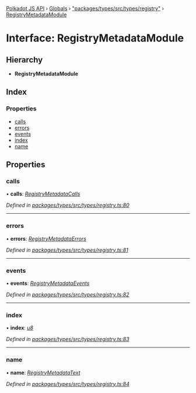 [Polkadot JS API](../README.md) › [Globals](../globals.md) › ["packages/types/src/types/registry"](../modules/_packages_types_src_types_registry_.md) › [RegistryMetadataModule](_packages_types_src_types_registry_.registrymetadatamodule.md)

# Interface: RegistryMetadataModule

## Hierarchy

* **RegistryMetadataModule**

## Index

### Properties

* [calls](_packages_types_src_types_registry_.registrymetadatamodule.md#calls)
* [errors](_packages_types_src_types_registry_.registrymetadatamodule.md#errors)
* [events](_packages_types_src_types_registry_.registrymetadatamodule.md#events)
* [index](_packages_types_src_types_registry_.registrymetadatamodule.md#index)
* [name](_packages_types_src_types_registry_.registrymetadatamodule.md#name)

## Properties

###  calls

• **calls**: *[RegistryMetadataCalls](_packages_types_src_types_registry_.registrymetadatacalls.md)*

*Defined in [packages/types/src/types/registry.ts:80](https://github.com/polkadot-js/api/blob/4596e434d/packages/types/src/types/registry.ts#L80)*

___

###  errors

• **errors**: *[RegistryMetadataErrors](../modules/_packages_types_src_types_registry_.md#registrymetadataerrors)*

*Defined in [packages/types/src/types/registry.ts:81](https://github.com/polkadot-js/api/blob/4596e434d/packages/types/src/types/registry.ts#L81)*

___

###  events

• **events**: *[RegistryMetadataEvents](_packages_types_src_types_registry_.registrymetadataevents.md)*

*Defined in [packages/types/src/types/registry.ts:82](https://github.com/polkadot-js/api/blob/4596e434d/packages/types/src/types/registry.ts#L82)*

___

###  index

• **index**: *[u8](_packages_types_src_augment_registry_._registry_.interfacetypes.md#u8)*

*Defined in [packages/types/src/types/registry.ts:83](https://github.com/polkadot-js/api/blob/4596e434d/packages/types/src/types/registry.ts#L83)*

___

###  name

• **name**: *[RegistryMetadataText](_packages_types_src_types_registry_.registrymetadatatext.md)*

*Defined in [packages/types/src/types/registry.ts:84](https://github.com/polkadot-js/api/blob/4596e434d/packages/types/src/types/registry.ts#L84)*
